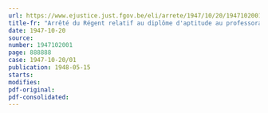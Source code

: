 ```yaml
---
url: https://www.ejustice.just.fgov.be/eli/arrete/1947/10/20/1947102001/justel
title-fr: "Arrêté du Régent relatif au diplôme d'aptitude au professorat dans les écoles normales primaires"
date: 1947-10-20
source:
number: 1947102001
page: 888888
case: 1947-10-20/01
publication: 1948-05-15
starts:
modifies:
pdf-original:
pdf-consolidated:
---
```


